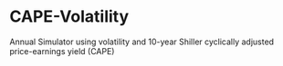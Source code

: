 # CAPE-Volatility
Annual Simulator using volatility and 10-year Shiller cyclically adjusted price-earnings yield (CAPE) 
